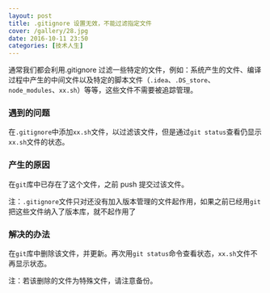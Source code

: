 ```yaml
---
layout: post
title: .gitignore 设置无效，不能过滤指定文件
cover: /gallery/28.jpg
date: 2016-10-11 23:50
categories: [技术人生]
---
```


通常我们都会利用.gitignore 过滤一些特定的文件，例如：系统产生的文件、编译过程中产生的中间文件以及特定的脚本文件（`.idea`、`.DS_store`、`node_modules`、`xx.sh`）等等，这些文件不需要被追踪管理。

### 遇到的问题

在`.gitignore`中添加`xx.sh`文件，以过滤该文件，但是通过`git status`查看仍显示`xx.sh`文件的状态。

### 产生的原因

在`git`库中已存在了这个文件，之前 push 提交过该文件。

注：`.gitignore`文件只对还没有加入版本管理的文件起作用，如果之前已经用`git`把这些文件纳入了版本库，就不起作用了

### 解决的办法

在`git`库中删除该文件，并更新。再次用`git status`命令查看状态，`xx.sh`文件不再显示状态。

注：若该删除的文件为特殊文件，请注意备份。
